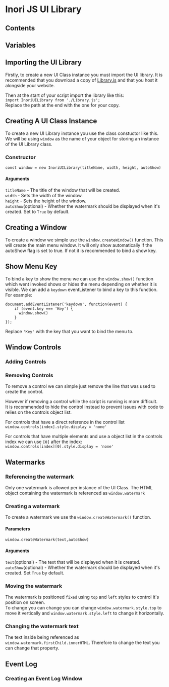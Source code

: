 # Inori JS UI Library

## Contents

## Variables

## Importing the UI Library
Firstly, to create a new UI Class instance you must import the UI library. It is recommended that you download a copy of [Library.js](https://github.com/notInori/JS-UI-Library/blob/main/Library.js) and that you host it alongside your website.

Then at the start of your script import the library like this:  
`import InoriUILibrary from './Library.js';`  
Replace the path at the end with the one for your copy.

## Creating A UI Class Instance

To create a new UI Library instance you use the class constuctor like this.
We will be using `window` as the name of your object for storing an instance of the UI Library class.

### Constructor
`const window = new InoriUILibrary(titleName, width, height, autoShow)`
#### Arguments  
`titleName` - The title of the window that will be created.  
`width` - Sets the width of the window.  
`height` - Sets the height of the window.  
`autoShow`(optional) - Whether the watermark should be displayed when it's created. Set to `True` by default.


## Creating a Window
To create a window we simple use the `window.createWindow()` function.
This will create the main menu window. It will only show automatically if the autoShow flag is set to true. If not it is recommended to bind a show key.

## Show Menu Key
To bind a key to show the menu we can use the `window.show()` function which went invoked shows or hides the menu depending on whether it is visible.
We can add a `keydown` eventListener to bind a key to this function.  
For example:
```
document.addEventListener('keydown', function(event) {  
    if (event.key === 'Key') {  
      window.show()  
    }
});
```

Replace `'Key'` with the key that you want to bind the menu to.

## Window Controls

### Adding Controls

### Removing Controls

To remove a control we can simple just remove the line that was used to create the control.  

However if removing a control while the script is running is more difficult.  
It is recommended to hide the control instead to prevent issues with code to relies on the controls object list.  

For controls that have a direct reference in the control list  
`window.controls[index].style.display = 'none'`  

For controls that have multiple elements and use a object list in the controls index we can use `[0]` after the index:  
`window.controls[index][0].style.display = 'none'`

## Watermarks

### Referencing the watermark
Only one watermark is allowed per instance of the UI Class.
The HTML object containing the watermark is referenced as `window.watermark`  

### Creating a watermark
To create a watermark we use the `window.createWatermark()` function.

#### Parameters
`window.createWatermark(text,autoShow)`  
#### Arguments  
`text`(optional) - The text that will be displayed when it is created.  
`autoShow`(optional) - Whether the watermark should be displayed when it's created. Set `True` by default.

### Moving the watermark
The watermark is positioned `fixed` using `top` and `left` styles to control it's position on screen.  
To change you can change you can change `window.watermark.style.top` to move it vertically and `window.watermark.style.left` to change it horizontally.

### Changing the watermark text
The text inside being referenced as `window.watermark.firstChild.innerHTML`.
Therefore to change the text you can change that property.

## Event Log

### Creating an Event Log Window
